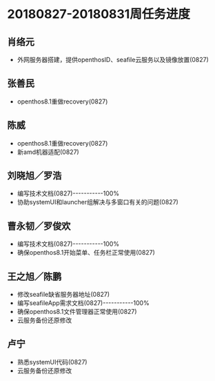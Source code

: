 # 20180827-20180831周任务进度

## 肖络元
- 外网服务器搭建，提供openthosID、seafile云服务以及镜像放置(0827)

## 张善民
- openthos8.1重做recovery(0827)

## 陈威
- openthos8.1重做recovery(0827)
- 新amd机器适配(0827)

## 刘晓旭／罗浩
- 编写技术文档(0827)-----------100%
- 协助systemUI和launcher组解决与多窗口有关的问题(0827)

## 曹永韧／罗俊欢
- 编写技术文档(0827)-----------100%
- 确保openthos8.1开始菜单、任务栏正常使用(0827)

## 王之旭／陈鹏
- 修改seafile缺省服务器地址(0827)
- 编写seafileApp需求文档(0827)-----------100%
- 确保openthos8.1文件管理器正常使用(0827)
- 云服务备份还原修改

## 卢宁
- 熟悉systemUI代码(0827)
- 云服务备份还原修改
